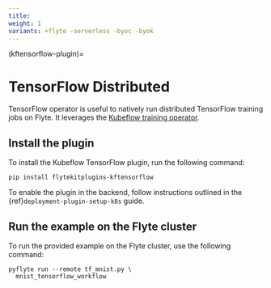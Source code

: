 ```yaml
---
title:
weight: 1
variants: +flyte -serverless -byoc -byok
---
```


(kftensorflow-plugin)=

# TensorFlow Distributed



TensorFlow operator is useful to natively run distributed TensorFlow training jobs on Flyte.
It leverages the [Kubeflow training operator](https://github.com/kubeflow/training-operator).

## Install the plugin

To install the Kubeflow TensorFlow plugin, run the following command:

```
pip install flytekitplugins-kftensorflow
```

To enable the plugin in the backend, follow instructions outlined in the {ref}`deployment-plugin-setup-k8s` guide.

## Run the example on the Flyte cluster

To run the provided example on the Flyte cluster, use the following command:

```
pyflyte run --remote tf_mnist.py \
  mnist_tensorflow_workflow
```


